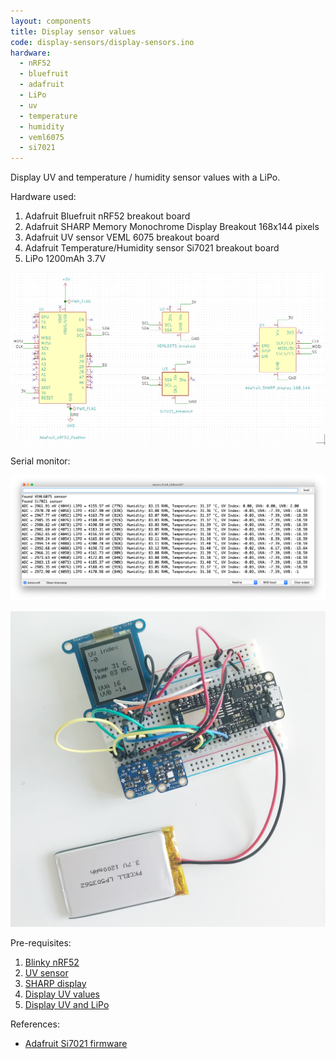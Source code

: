 ```yaml
---
layout: components
title: Display sensor values
code: display-sensors/display-sensors.ino
hardware:
  - nRF52
  - bluefruit
  - adafruit
  - LiPo
  - uv
  - temperature
  - humidity
  - veml6075
  - si7021
---
```


Display UV and temperature / humidity sensor values with a LiPo.

Hardware used:

1. Adafruit Bluefruit nRF52 breakout board
1. Adafruit SHARP Memory Monochrome Display Breakout 168x144 pixels
1. Adafruit UV sensor VEML 6075 breakout board
1. Adafruit Temperature/Humidity sensor Si7021 breakout board
1. LiPo 1200mAh 3.7V

![](/assets/images/components/display-sensors-schematic.png)

Serial monitor:

![](/assets/images/components/display-sensors-console.png)

![](/assets/images/components/display-sensors-prototype.jpg)

Pre-requisites:

1. [Blinky nRF52](./blinky-nrf52)
1. [UV sensor](./sensor-uv)
1. [SHARP display](./sharp-display)
1. [Display UV values](./display-uv)
1. [Display UV and LiPo](./display-uv-lipo)

References:

- [Adafruit Si7021 firmware](https://github.com/adafruit/Adafruit_Si7021/blob/master/examples/si7021/si7021.ino)
